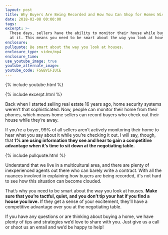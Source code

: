 ```yaml
---
layout: post
title: Why Buyers Are Being Recorded and How You Can Shop for Homes Wisely
date: 2018-02-08 00:00:00
tags:
excerpt: >-
  These days, sellers have the ability to monitor their house while buyers look
  at it. This means you need to be smart about the way you look at houses.
enclosure:
pullquote: Be smart about the way you look at houses.
enclosure_type: video/mp4
enclosure_time:
use_youtube_image: true
youtube_alternate_image:
youtube_code: FSGBViFIUCE
---
```

{% include youtube.html %}

{% include excerpt.html %}

Back when I started selling real estate 16 years ago, home security systems weren’t that sophisticated. Now, people can monitor their home from their phones, which means home sellers can record buyers who check out their house while they’re away.&nbsp;

If you’re a buyer, 99% of all sellers aren’t actively monitoring their home to hear what you say about it while you’re checking it out. I will say, though, that **1% are using information they see and hear to gain a competitive advantage when it’s time to sit down at the negotiating table.**

{% include pullquote.html %}

Understand that we live in a multicultural area, and there are plenty of inexperienced agents out there who can barely write a contract. With all the nuances involved in explaining how buyers are being recorded, it's not hard to see how this situation can become clouded.

That’s why you need to be smart about the way you look at houses. **Make sure that you’re tactful, quiet, and you don’t tip your hat if you find a house you love.** If they get a sense of your excitement, they’ll have a competitive advantage over you at the negotiating table.&nbsp;

If you have any questions or are thinking about buying a home, we have plenty of tips and strategies we’d love to share with you. Just give us a call or shoot us an email and we’d be happy to help\!
